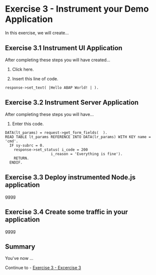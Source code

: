 # Exercise 3 - Instrument your Demo Application

In this exercise, we will create...

## Exercise 3.1 Instrument UI Application

After completing these steps you will have created...

1. Click here.

2.	Insert this line of code.
```abap
response->set_text( |Hello ABAP World! | ). 
```



## Exercise 3.2 Instrument Server Application

After completing these steps you will have...

1.	Enter this code.
```abap
DATA(lt_params) = request->get_form_fields(  ).
READ TABLE lt_params REFERENCE INTO DATA(lr_params) WITH KEY name = 'cmd'.
  IF sy-subrc = 0.
    response->set_status( i_code = 200
                     i_reason = 'Everything is fine').
    RETURN.
  ENDIF.

```

## Exercise 3.3 Deploy instrumented Node.js application

gggg

## Exercise 3.4 Create some traffic in your application

gggg

## Summary

You've now ...

Continue to - [Exercise 3 - Excercise 3 ](../ex3/README.md)

